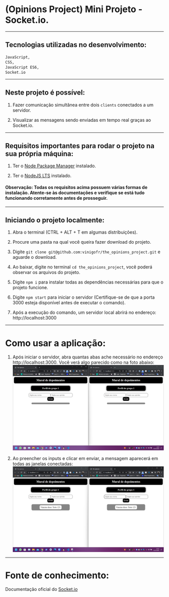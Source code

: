 # (Opinions Project) Mini Projeto - Socket.io.
------------
## Tecnologias utilizadas no desenvolvimento:
```
JavaScript,
CSS,
JavaScript ES6,
Socket.io
```
------------
## Neste projeto é possível:
1. Fazer comunicação simultânea entre dois `clients` conectados a um servidor.

2. Visualizar as mensagens sendo enviadas em tempo real graças ao Socket.io.

------------
## Requisitos importantes para rodar o projeto na sua própria máquina:

1. Ter o [Node Package Manager](https://docs.npmjs.com/cli/v7/commands/npm-install "Node Package Manager") instalado.

2. Ter o [NodeJS LTS](https://nodejs.org/en/download/ "NodeJS LTS") instalado.

#### Observação: Todas os requisitos acima possuem várias formas de instalação. Atente-se às documentações e verifique se está tudo funcionando corretamente antes de prosseguir.
------------
## Iniciando o projeto localmente:
1. Abra o terminal (CTRL + ALT + T em algumas distribuições).

2. Procure uma pasta na qual você queira fazer download do projeto.

3. Digite `git clone git@github.com:vinigofr/the_opinions_project.git` e aguarde o download.

4. Ao baixar, digite no terminal `cd the_opinions_project`, você poderá observar os arquivos do projeto.

5. Digite `npm i` para instalar todas as dependências necessárias para que o projeto funcione.

5. Digite `npm start` para iniciar o servidor (Certifique-se de que a porta 3000 esteja disponível antes de executar o comando).

6. Após a execução do comando, um servidor local abrirá no endereço: http://localhost:3000

------------

# Como usar a aplicação:
1. Após iniciar o servidor, abra quantas abas ache necessário no endereço http://localhost:3000. Você verá algo parecido como na foto abaixo:
![Servidores rodando](https://github.com/vinigofr/the_opinions_project/blob/master/project_pages.png)

2. Ao preencher os inputs e clicar em enviar, a mensagem aparecerá em todas as janelas conectadas:
![Mensagem enviada](https://github.com/vinigofr/the_opinions_project/blob/master/mensagem_enviada.png)

-----------
# Fonte de conhecimento:
Documentação oficial do [Socket.io](https://socket.io/get-started/chat)

